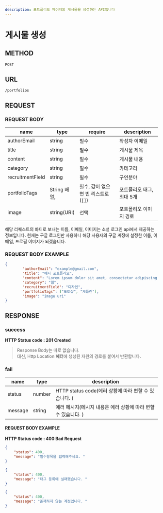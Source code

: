 ```yaml
---
description: 포트폴리오 페이지의 게시물을 생성하는 API입니다
---
```


# 게시물 생성

## METHOD

```text
POST
```

## URL

```text
/portfolios
```

## REQUEST

### REQUEST BODY

| name             | type          | require                             | description               |
| ---------------- | ------------- | ----------------------------------- | ------------------------- |
| authorEmail      | string        | 필수                                | 작성자 이메일             |
| title            | string        | 필수                                | 게시물 제목               |
| content          | string        | 필수                                | 게시물 내용               |
| category         | string        | 필수                                | 카테고리                  |
| recruitmentField | string        | 필수                                | 구인분야                  |
| portfolioTags    | String  배열, | 필수, 값이 없으면 빈 리스트로(`[]`) | 포트폴리오 태그, 최대 5개 |
| image            | string(URI)   | 선택                                | 포트폴리오 이미지 경로    |

해당 리퀘스트의 바디로 보내는 이름, 이메일, 이미지는 소셜 로그인 api에서 제공하는 정보입니다. 현재는 구글 로그인만 사용하니 해당 사용자의 구글 계정에 설정한 이름, 이메일, 프로필 이미지가 되겠습니다.

### REQUEST BODY EXAMPLE

```json
{
        "authorEmail": "example@gmail.com",
        "title": "예시 포트폴리오",
        "content": "Lorem ipsum dolor sit amet, consectetur adipiscing elit. Curabitur sit.",
        "category": "웹",
        "recruitmentField": "디자인",
        "portfolioTags": ["포토샵", "제플린"],
        "image": "image uri"
}
```

## RESPONSE

### success

**HTTP Status code : 201 Created**

> Response Body는 따로 없습니다.  
> 대신, Http Location **헤더**에 생성된 자원의 경로를 붙여서 반환합니다.  

### fail

| name    | type   | description                                                  |
| ------- | ------ | ------------------------------------------------------------ |
| status  | number | HTTP status code(에러 상황에 따라 변할 수 있습니다. )        |
| message | string | 에러 메시지(메시지 내용은 에러 상황에 따라 변할 수 있습니다. ) |

#### REQUEST BODY EXAMPLE

**HTTP Status code : 400 Bad Request**

```json
{
    "status": 400,
    "message": "필수항목을 입력해주세요. "
}
```

```json
{
    "status": 400,
    "message": "태그 등록에 실패했습니다. "
}
```

```json
{
    "status": 400,
    "message": "존재하지 않는 계정입니다. "
}
```
